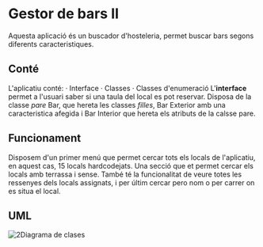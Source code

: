 # Gestor de bars II 
Aquesta aplicació és un buscador d'hosteleria, permet buscar bars segons diferents caracteristiques.
## Conté
L'aplicatiu conté:
  · Interface
  · Classes
  · Classes d'enumeració
L'**interface** permet a l'usuari saber si una taula del local es pot reservar. Disposa de la classe *pare* Bar, que hereta les classes *filles*, Bar Exterior amb una caracteristica afegida i Bar Interior que hereta els atributs de la calsse pare.

## Funcionament
Disposem d'un primer menú que permet cercar tots els locals de l'aplicatiu, en aquest cas, 15 locals hardcodejats. Una secció que et permet cercar els locals amb terrassa i sense. També té la funcionalitat de veure totes les ressenyes dels locals assignats, i per últim cercar pero nom o per carrer on es situa el local.
## UML
![2Diagrama de clases](https://github.com/adrianRodriguez77/gestioBarsII/assets/125450703/3dc38a5b-d841-46fb-8564-75793b46c545)

